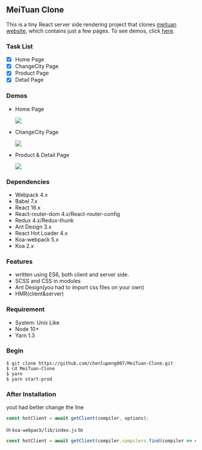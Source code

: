 ## MeiTuan Clone
This is a tiny React server side rendering project that clones [meituan website](https://www.meituan.com/), which contains just a few pages. To see demos, click [here](https://github.com/chenlupeng007/MeiTuan-Clone#demos).

### Task List
- [x] Home Page
- [x] ChangeCity Page
- [x] Product Page
- [x] Detail Page

### Demos
- Home Page
  <p align="left">
    <img  src="https://media.giphy.com/media/60ryUgQqujYQBSOkDf/giphy.gif">
  </p>
- ChangeCity Page
  <p align="left">
    <img  src="https://media.giphy.com/media/g0sEEhpPHjP0qj3mkZ/giphy.gif">
  </p>
- Product & Detail Page
  <p align="left">
    <img  src="https://media.giphy.com/media/8YplML8ao1X9NaBkKU/giphy.gif">
  </p>

### Dependencies
- Webpack 4.x
- Babel 7.x
- React 16.x
- React-router-dom 4.x/React-router-config
- Redux 4.x/Redux-thunk
- Ant Design 3.x
- React Hot Loader 4.x
- Koa-webpack 5.x
- Koa 2.x

### Features
- written using ES6, both client and server side.
- SCSS and CSS in modules
- Ant Design(you had to import css files on your own)
- HMR(client&server)

### Requirement
- System: Unix Like
- Node 10+
- Yarn 1.3

### Begin
```
$ git clone https://github.com/chenlupeng007/MeiTuan-Clone.git
$ cd MeiTuan-Clone
$ yarn
$ yarn start-prod
```

### After Installation
yout had better change the line

```javascript
const hotClient = await getClient(compiler, options);
```

in `koa-webpack/lib/index.js` to

```javascript
const hotClient = await getClient(compiler.compilers.find(compiler => compiler.name === 'client'), options);
```
